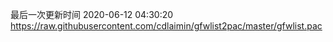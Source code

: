 最后一次更新时间 2020-06-12 04:30:20
https://raw.githubusercontent.com/cdlaimin/gfwlist2pac/master/gfwlist.pac

